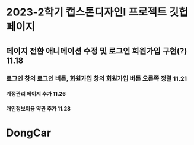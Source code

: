 # 2023-2학기 캡스톤디자인I 프로젝트 깃헙 페이지

## 페이지 전환 애니메이션 수정 및 로그인 회원가입 구현(?) 11.18

### 로그인 창의 로그인 버튼, 회원가입 창의 회원가입 버튼 오른쪽 정렬 11.21

#### 계정관리 페이지 추가 11.26

#### 개인정보이용 약관 추가 11.28
# DongCar
